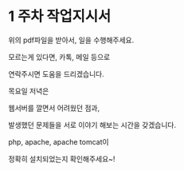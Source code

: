 # 1 주차 작업지시서

위의 pdf파일을 받아서, 일을 수행해주세요.

모르는게 있다면, 카톡, 메일 등으로

연락주시면 도움을 드리겠습니다.


목요일 저녁은

웹서버를 깔면서 어려웠던 점과, 

발생했던 문제들을 서로 이야기 해보는 시간을 갖겠습니다.


php, apache, apache tomcat이

정확히 설치되었는지 확인해주세요~!

